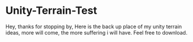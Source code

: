 # Unity-Terrain-Test
Hey, thanks for stopping by, Here is the back up place of my unity terrain ideas, more will come, the more suffering i will have. Feel free to download.
